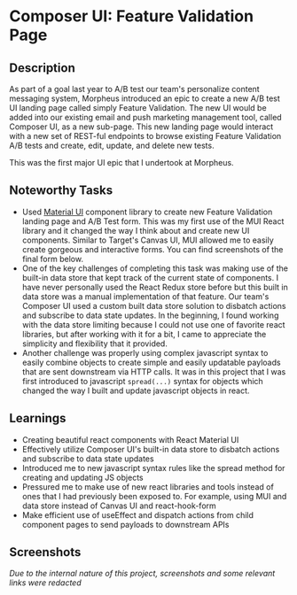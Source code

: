# Composer UI: Feature Validation Page

## Description

As part of a goal last year to A/B test our team's personalize content messaging system, 
Morpheus introduced an epic to create a new A/B test UI landing page called simply Feature Validation.
The new UI would be added into our existing email and push marketing management tool, 
called Composer UI, as a new sub-page. This new landing page would interact with a new set of
REST-ful endpoints to browse existing Feature Validation A/B tests and create, edit, update, and delete
new tests. 

This was the first major UI epic that I undertook at Morpheus.

## Noteworthy Tasks

- Used [Material UI](https://mui.com/material-ui/getting-started/overview/) component library to create new Feature Validation landing page and A/B Test 
form. This was my first use of the MUI React library and it changed the way I think about
and create new UI components. Similar to Target's Canvas UI, MUI allowed me to easily create 
gorgeous and interactive forms. You can find screenshots of the final form below. 
- One of the key challenges of completing this task was making use of the built-in data store that kept 
track of the current state of components. I have never personally used the React Redux store before but this built in 
data store was a manual implementation of that feature. Our team's Composer UI used a custom built 
data store solution to disbatch actions and subscribe to data state updates. In the beginning, I found working
with the data store limiting because I could not use one of favorite react libraries, but after working with it for a bit,
I came to appreciate the simplicity and flexibility that it provided. 
- Another challenge was properly using complex javascript syntax to easily combine objects to create 
simple and easily updatable payloads that are sent downstream via HTTP calls. It was in this project that I was first
introduced to javascript `spread(...)` syntax for objects which changed the way I built and update javascript objects in react. 

## Learnings

- Creating beautiful react components with React Material UI
- Effectively utilize Composer UI's built-in data store to disbatch actions and subscribe to data state updates
- Introduced me to new javascript syntax rules like the spread method for creating and updating JS objects
- Pressured me to make use of new react libraries and tools instead of ones that I had previously been 
exposed to. For example, using MUI and data store instead of Canvas UI and react-hook-form
- Make efficient use of useEffect and dispatch actions from child component pages to send payloads to downstream APIs

## Screenshots
*Due to the internal nature of this project, screenshots and some relevant links were redacted* 